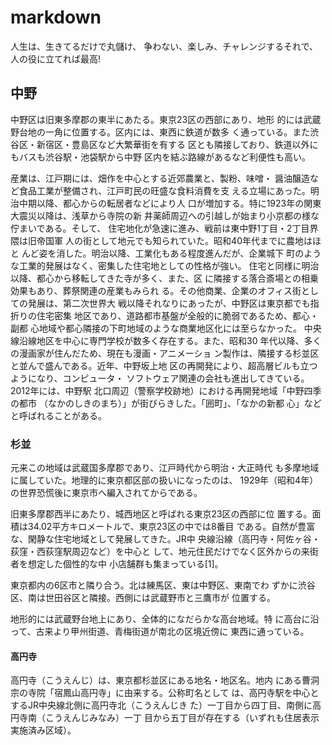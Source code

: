 # markdown

人生は、生きてるだけで丸儲け、
争わない、楽しみ、チャレンジするそれで、
人の役に立てれば最高!


<!-- コメント -->


## 中野
中野区は旧東多摩郡の東半にあたる。東京23区の西部にあり、地形
的には武蔵野台地の一角に位置する。区内には、東西に鉄道が数多
く通っている。また渋谷区・新宿区・豊島区など大繁華街を有する
区とも隣接しており、鉄道以外にもバスも渋谷駅・池袋駅から中野
区内を結ぶ路線があるなど利便性も高い。

産業は、江戸期には、畑作を中心とする近郊農業と、製粉、味噌・
醤油醸造など食品工業が整備され、江戸町民の旺盛な食料消費を支
える立場にあった。明治中期以降、都心からの転居者などにより人
口が増加する。特に1923年の関東大震災以降は、浅草から寺院の新
井薬師周辺への引越しが始まり小京都の様な佇まいである。そして、
住宅地化が急速に進み、戦前は東中野1丁目・2丁目界隈は旧帝国軍
人の街として地元でも知られていた。昭和40年代までに農地はほと
んど姿を消した。明治以降、工業化もある程度進んだが、企業城下
町のような工業的発展はなく、密集した住宅地としての性格が強い。
住宅と同様に明治以降、都心から移転してきた寺が多く、また、区
に隣接する落合斎場との相乗効果もあり、葬祭関連の産業もみられ
る。その他商業、企業のオフィス街としての発展は、第二次世界大
戦以降それなりにあったが、中野区は東京都でも指折りの住宅密集
地区であり、道路都市基盤が全般的に脆弱であるため、都心・副都
心地域や都心隣接の下町地域のような商業地区化には至らなかった。
中央線沿線地区を中心に専門学校が数多く存在する。また、昭和30
年代以降、多くの漫画家が住んだため、現在も漫画・アニメーショ
ン製作は、隣接する杉並区と並んで盛んである。近年、中野坂上地
区の再開発により、超高層ビルも立つようになり、コンピュータ・
ソフトウェア関連の会社も進出してきている。2012年には、中野駅
北口周辺（警察学校跡地）における再開発地域「中野四季の都市
（なかのしきのまち）」が街びらきした。「囲町」、「なかの新都
心」などと呼ばれることがある。

### 杉並

元来この地域は武蔵国多摩郡であり、江戸時代から明治・大正時代
も多摩地域に属していた。地理的に東京都区部の扱いになったのは、
1929年（昭和4年）の世界恐慌後に東京市へ編入されてからである。

旧東多摩郡西半にあたり、城西地区と呼ばれる東京23区の西部に位
置する。面積は34.02平方キロメートルで、東京23区の中では8番目
である。自然が豊富な、閑静な住宅地域として発展してきた。JR中
央線沿線（高円寺・阿佐ヶ谷・荻窪・西荻窪駅周辺など）を中心と
して、地元住民だけでなく区外からの来街者を想定した個性的な中
小店舗群も集まっている[1]。

東京都内の6区市と隣り合う。北は練馬区、東は中野区、東南でわ
ずかに渋谷区、南は世田谷区と隣接。西側には武蔵野市と三鷹市が
位置する。

地形的には武蔵野台地上にあり、全体的になだらかな高台地域。特
に高台に沿って、古来より甲州街道、青梅街道が南北の区境近傍に
東西に通っている。

#### 高円寺

高円寺（こうえんじ）は、東京都杉並区にある地名・地区名。地内
にある曹洞宗の寺院「宿鳳山高円寺」に由来する。公称町名として
は、高円寺駅を中心とするJR中央線北側に高円寺北（こうえんじき
た）一丁目から四丁目、南側に高円寺南（こうえんじみなみ）一丁
目から五丁目が存在する（いずれも住居表示実施済み区域）。
